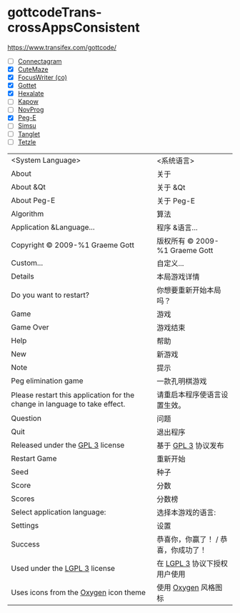 # gottcodeTrans-crossAppsConsistent
https://www.transifex.com/gottcode/

- [ ] [Connectagram](https://www.transifex.com/gottcode/connectagram/language/zh/)
- [x] [CuteMaze](https://www.transifex.com/gottcode/cuteMaze/language/zh/)
- [x] [FocusWriter (co)](https://www.transifex.com/gottcode/focuswriter/language/zh/)
- [x] [Gottet](https://www.transifex.com/gottcode/gottet/language/zh/)
- [x] [Hexalate](https://www.transifex.com/gottcode/hexalate/language/zh/)
- [ ] [Kapow](https://www.transifex.com/gottcode/kapow/language/zh/)
- [ ] [NovProg](https://www.transifex.com/gottcode/novprog/language/zh/)
- [x] [Peg-E](https://www.transifex.com/gottcode/eeg-e/language/zh/)
- [ ] [Simsu](https://www.transifex.com/gottcode/simsu/language/zh/)
- [ ] [Tanglet](https://www.transifex.com/gottcode/tanglet/language/zh/)
- [ ] [Tetzle](https://www.transifex.com/gottcode/tetzle/language/zh/)

|||
-|-
\<System Language>|<系统语言>
About|关于
About &Qt|关于 &Qt
About Peg-E|关于 Peg-E
Algorithm|算法
Application &Language...|程序 &语言...
Copyright &copy; 2009-%1 Graeme Gott|版权所有 &copy; 2009-%1 Graeme Gott
Custom...|自定义...
Details|本局游戏详情
Do you want to restart?|你想要重新开始本局吗？
Game|游戏
Game Over|游戏结束
Help|帮助
New|新游戏
Note|提示
Peg elimination game|一款孔明棋游戏
Please restart this application for the change in language to take effect.|请重启本程序使语言设置生效。
Question|问题
Quit|退出程序
Released under the <a href=%1>GPL 3</a> license|基于 <a href=%1>GPL 3</a> 协议发布
Restart Game|重新开始
Seed|种子
Score|分数
Scores|分数榜
Select application language:|选择本游戏的语言:
Settings|设置
Success|恭喜你，你赢了！ / 恭喜，你成功了！
Used under the <a href=%1>LGPL 3</a> license|在 <a href=%1>LGPL 3</a> 协议下授权用户使用
Uses icons from the <a href=%1>Oxygen</a> icon theme|使用 <a href=%1>Oxygen</a> 风格图标

